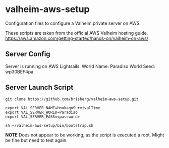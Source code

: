 # valheim-aws-setup

Configuration files to configure a Valheim private server on AWS.

These scripts are taken from the official AWS Valheim hosting guide. \
https://aws.amazon.com/getting-started/hands-on/valheim-on-aws/

## Server Config

Server is running on AWS Lightsails.
World Name: Paradiso
World Seed: wp30BEF4pa

## Server Launch Script

```
git clone https://github.com/brisberg/valheim-aws-setup.git

export VAL_SERVER_NAME=HoukagoSurvivalTime
export VAL_SERVER_WORLD=Paradiso
export VAL_SERVER_PASS=<password>

sh ~/valheim-aws-setup/bin/bootstrap.sh
```

**NOTE** Does not appear to be working, as the script is executed a root. Might be fine but need to test again.
